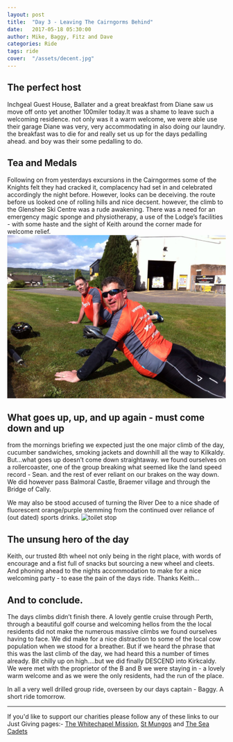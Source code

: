 ```yaml
---
layout: post
title:  "Day 3 - Leaving The Cairngorms Behind"
date:   2017-05-18 05:30:00
author: Mike, Baggy, Fitz and Dave
categories: Ride
tags: ride
cover:  "/assets/decent.jpg"
---
```


## The perfect host

Inchgeal Guest House, Ballater and a great breakfast from Diane saw us move off onto yet another 100miler today.It was a shame  to leave such a welcoming residence. not only was it a warm welcome, we were able use their garage Diane was very, very accommodating in also doing our laundry. the breakfast was to die for and really set us up for the days pedalling ahead. and boy was their some pedalling to do.

## Tea and Medals

Following on from yesterdays excursions in the Cairngormes some of the Knights felt they had cracked it, complacency had set in and celebrated accordingly the night before. However, looks can be deceiving. the route before us looked one of rolling hills and nice decsent. however, the climb to the Glenshee Ski Centre was a rude awakening. There was a need for an emergency magic sponge and physiotherapy, a use of the Lodge’s facilities - with some haste and the sight of Keith around the corner made for welcome relief.
![stretched](/assets/stretched.jpeg)

## What goes up, up, and up again - must come down and up

from the mornings briefing we expected just the one major climb of the day, cucumber sandwiches, smoking jackets and downhill all the way to Kilkaldy. But…what goes up doesn’t come down straightaway. we found ourselves on a rollercoaster, one of the group breaking what seemed like the land speed record - Sean. and the rest of ever reliant on our brakes on the way down. We did however pass Balmoral Castle, Braemer village and through the Bridge of Cally.

We may also be stood accused of turning the River Dee to a nice shade of fluorescent orange/purple stemming from the continued over reliance of (out dated) sports drinks.
![toilet stop](/assets/toilet.jpeg)

## The unsung hero of the day

Keith, our trusted 8th wheel not only being in the right place, with words of encourage and a fist full of snacks but sourcing a new wheel and cleets. And phoning ahead to the nights accommodation to make for a nice welcoming party - to ease the pain of the days ride. Thanks Keith…

## And to conclude.

The days climbs didn’t finish there. A lovely gentle cruise through Perth, through a beautiful golf course and welcoming hellos from the the local residents did not make the numerous massive climbs we found ourselves having to face. We did make for a nice distraction to some of the local cow population when we stood for a breather. But if we heard the phrase that this was the last climb of the day, we had heard this a number of times already. Bit chilly up on high….but we did finally DESCEND into Kirkcaldy. We were met with the proprietor of the B and B we were staying in - a lovely warm welcome and as we were the only residents, had the run of the place.

In all a very well drilled group ride, overseen by our days captain - Baggy. A short ride tomorrow.

---

If you'd like to support our charities please follow any of these links
to our Just Giving pages:-
[The Whitechapel Mission](https://www.justgiving.com/crowdfunding/nigel-bunton-1), [St
Mungos](https://www.justgiving.com/crowdfunding/nigel-bunton-2) and [The
Sea Cadets](https://www.justgiving.com/crowdfunding/nigel-bunton)
